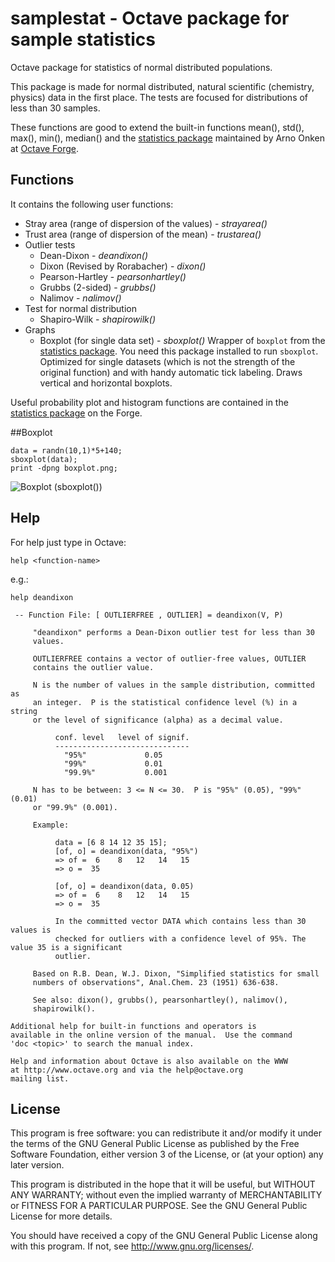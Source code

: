 # samplestat - Octave package for sample statistics

Octave package for statistics of normal distributed populations.

This package is made for normal distributed, natural scientific (chemistry, physics) data in the first place. The tests are focused for distributions of less than 30 samples. 

These functions are good to extend the built-in functions mean(), std(), max(), min(), median() and the [statistics package](http://octave.sourceforge.net/statistics/index.html) maintained by Arno Onken at [Octave Forge](http://octave.sourceforge.net/index.html).

## Functions

It contains the following user functions:

- Stray area (range of dispersion of the values) - *strayarea()*
- Trust area (range of dispersion of the mean) - *trustarea()*
- Outlier tests
  - Dean-Dixon - *deandixon()*
  - Dixon (Revised by Rorabacher) - *dixon()*
  - Pearson-Hartley - *pearsonhartley()*
  - Grubbs (2-sided) - *grubbs()*
  - Nalimov - *nalimov()*
- Test for normal distribution
  - Shapiro-Wilk - *shapirowilk()*
- Graphs
  - Boxplot (for single data set) - *sboxplot()*
    Wrapper of `boxplot` from the [statistics package](http://octave.sourceforge.net/statistics/index.html). You need this package installed to run `sboxplot`. Optimized for single datasets (which is not the strength of the original function) and with handy automatic tick labeling. Draws vertical and horizontal boxplots.

Useful probability plot and histogram functions are contained in the [statistics package](http://octave.sourceforge.net/statistics/index.html) on the Forge.

##Boxplot
    
```
data = randn(10,1)*5+140;
sboxplot(data);
print -dpng boxplot.png;
```
![Boxplot (sboxplot())](http://blog.hani-ibrahim.de/wp-content/uploads/boxplot_small.png)

## Help

For help just type in Octave:

```
help <function-name>
```
e.g.:
```
help deandixon
```
```
 -- Function File: [ OUTLIERFREE , OUTLIER] = deandixon(V, P)

     "deandixon" performs a Dean-Dixon outlier test for less than 30
     values.

     OUTLIERFREE contains a vector of outlier-free values, OUTLIER
     contains the outlier value.

     N is the number of values in the sample distribution, committed as
     an integer.  P is the statistical confidence level (%) in a string
     or the level of significance (alpha) as a decimal value.

          conf. level   level of signif.
          ------------------------------
            "95%"             0.05
            "99%"             0.01
            "99.9%"           0.001

     N has to be between: 3 <= N <= 30.  P is "95%" (0.05), "99%" (0.01)
     or "99.9%" (0.001).

     Example:

          data = [6 8 14 12 35 15];
          [of, o] = deandixon(data, "95%")
          => of =  6    8   12   14   15
          => o =  35

          [of, o] = deandixon(data, 0.05)
          => of =  6    8   12   14   15
          => o =  35

          In the committed vector DATA which contains less than 30 values is
          checked for outliers with a confidence level of 95%. The value 35 is a significant
          outlier.

     Based on R.B. Dean, W.J. Dixon, "Simplified statistics for small
     numbers of observations", Anal.Chem. 23 (1951) 636-638.

     See also: dixon(), grubbs(), pearsonhartley(), nalimov(),
     shapirowilk().

Additional help for built-in functions and operators is
available in the online version of the manual.  Use the command
'doc <topic>' to search the manual index.

Help and information about Octave is also available on the WWW
at http://www.octave.org and via the help@octave.org
mailing list.
```

## License

This program is free software: you can redistribute it and/or modify it under the terms of the GNU General Public License as published by the Free Software Foundation, either version 3 of the License, or (at your option) any later version.

This program is distributed in the hope that it will be useful, but WITHOUT ANY WARRANTY; without even the implied warranty of MERCHANTABILITY or FITNESS FOR A PARTICULAR PURPOSE. See the GNU General Public License for more details.

You should have received a copy of the GNU General Public License along with this program. If not, see http://www.gnu.org/licenses/.